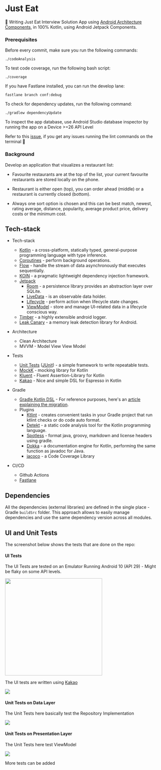 # Just Eat

👀 Writing Just Eat Interview Solution App using [Android Architecture Components](https://developer.android.com/topic/libraries/architecture/), in 100% Kotlin, using Android Jetpack Components.


### Prerequisites

Before every commit, make sure you run the following commands:

```shell script
./codeAnalysis
```

To test code coverage, run the following bash script:

```shell script
./coverage
```

If you have Fastlane installed, you can run the develop lane:

```shell script
fastlane branch conf:debug
```

To check for dependency updates, run the following command:

```shell script
./gradlew dependencyUpdate
```

To inspect the app database, use Android Studio database inspector by running the app on a Device >=26 API Level

Refer to this [issue](https://github.com/gradle/gradle/issues/10248), if you get any issues running the lint commands on the terminal :rocket:

### Background

Develop an application that visualizes a restaurant list:

* Favourite restaurants are at the top of the list, your current favourite restaurants are stored locally on the phone.

* Restaurant is either open (top), you can order ahead (middle) or a restaurant is currently closed (bottom).

* Always one sort option is chosen and this can be best match, newest, rating average, distance, popularity, average product price, delivery costs or the minimum cost.


## Tech-stack

* Tech-stack
    * [Kotlin](https://kotlinlang.org/) - a cross-platform, statically typed, general-purpose programming language with type inference.
    * [Coroutines](https://kotlinlang.org/docs/reference/coroutines-overview.html) - perform background operations.
    * [Flow](https://kotlinlang.org/docs/reference/coroutines/flow.html) - handle the stream of data asynchronously that executes sequentially.
    * [KOIN](https://insert-koin.io/) - a pragmatic lightweight dependency injection framework.
    * [Jetpack](https://developer.android.com/jetpack)
        * [Room](https://developer.android.com/topic/libraries/architecture/room) - a persistence library provides an abstraction layer over SQLite.
        * [LiveData](https://developer.android.com/topic/libraries/architecture/livedata) - is an observable data holder.
        * [Lifecycle](https://developer.android.com/topic/libraries/architecture/lifecycle) - perform action when lifecycle state changes.
        * [ViewModel](https://developer.android.com/topic/libraries/architecture/viewmodel) - store and manage UI-related data in a lifecycle conscious way.
    * [Timber](https://github.com/JakeWharton/timber) - a highly extensible android logger.
    * [Leak Canary](https://github.com/square/leakcanary) - a memory leak detection library for Android.

* Architecture
    * Clean Architecture
    * MVVM - Model View View Model
* Tests
    * [Unit Tests](https://en.wikipedia.org/wiki/Unit_testing) ([JUnit](https://junit.org/junit4/)) - a simple framework to write repeatable tests.
    * [MockK](https://github.com/mockk) - mocking library for Kotlin
    * [Kluent](https://github.com/MarkusAmshove/Kluent) - Fluent Assertion-Library for Kotlin
    * [Kakao](https://github.com/agoda-com/Kakao) - Nice and simple DSL for Espresso in Kotlin
* Gradle
    * [Gradle Kotlin DSL](https://docs.gradle.org/current/userguide/kotlin_dsl.html) - For reference purposes, here's an [article explaining the migration](https://medium.com/@evanschepsiror/migrating-to-kotlin-dsl-4ee0d6d5c977).
    * Plugins
        * [Ktlint](https://github.com/JLLeitschuh/ktlint-gradle) - creates convenient tasks in your Gradle project that run ktlint checks or do code auto format.
        * [Detekt](https://github.com/detekt/detekt) - a static code analysis tool for the Kotlin programming language.
        * [Spotless](https://github.com/diffplug/spotless) - format java, groovy, markdown and license headers using gradle.
        * [Dokka](https://github.com/Kotlin/dokka) - a documentation engine for Kotlin, performing the same function as javadoc for Java.
        * [jacoco](https://github.com/jacoco/jacoco) - a Code Coverage Library
* CI/CD
    * Github Actions
    * [Fastlane](https://fastlane.tools)


## Dependencies

All the dependencies (external libraries) are defined in the single place - Gradle `buildSrc` folder. This approach allows to easily manage dependencies and use the same dependency version across all modules.

## UI and Unit Tests

The screenshot below shows the tests that are done on the repo:

#### UI Tests

The UI Tests are tested on an Emulator Running Android 10 (API 29) - Might be flaky on some API levels.

<img src="https://github.com/jumaallan/justeat/blob/develop/screenshots/ui_tests.gif" width="320"/>

The UI tests are written using [Kakao](https://github.com/agoda-com/Kakao)

<img src="https://github.com/jumaallan/justeat/blob/develop/screenshots/ui_tests.png"/>

#### Unit Tests on Data Layer

The Unit Tests here basically test the Repository Implementation

<img src="https://github.com/jumaallan/justeat/blob/develop/screenshots/unit_test_data.png"/>

#### Unit Tests on Presentation Layer

The Unit Tests here test ViewModel

<img src="https://github.com/jumaallan/justeat/blob/develop/screenshots/unit_test_presentation.png"/>

More tests can be added

